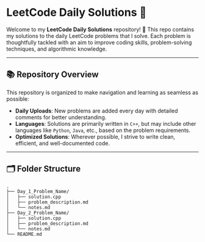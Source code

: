 # LeetCode Daily Solutions 🚀

Welcome to my **LeetCode Daily Solutions** repository! 🌟 This repo contains my solutions to the daily LeetCode problems that I solve. Each problem is thoughtfully tackled with an aim to improve coding skills, problem-solving techniques, and algorithmic knowledge.

---

## 📚 Repository Overview
This repository is organized to make navigation and learning as seamless as possible:
- **Daily Uploads**: New problems are added every day with detailed comments for better understanding.
- **Languages**: Solutions are primarily written in `C++`, but may include other languages like `Python`, `Java`, etc., based on the problem requirements.
- **Optimized Solutions**: Wherever possible, I strive to write clean, efficient, and well-documented code.

---

## 🗂 Folder Structure
```plaintext
.
├── Day_1_Problem_Name/
│   ├── solution.cpp
│   ├── problem_description.md
│   └── notes.md
├── Day_2_Problem_Name/
│   ├── solution.cpp
│   ├── problem_description.md
│   └── notes.md
└── README.md
